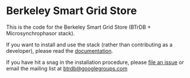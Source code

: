 # Berkeley Smart Grid Store

This is the code for the Berkeley Smart Grid Store (BTrDB + Microsynchrophasor stack). 

If you want to install and use the stack (rather than contributing as a developer), 
please read the [documentation](https://docs.smartgrid.store).

If you have hit a snag in the installation procedure, please [file an issue](https://github.com/BTrDB/smartgridstore/issues) or email the 
mailing list at btrdb@googlegroups.com
